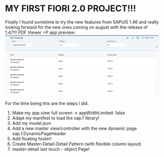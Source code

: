 # MY FIRST FIORI 2.0 PROJECT!!! 

Finally I found sometime to try the new features from SAPUI5 1.46 and really looking forward for the new ones coming on august
with the release of 1.47!!! PDF Viewer =P 
app preview: 
![Pic1](https://github.com/davidvela/MyFirstFioriTwoPZ/blob/master/img/FioriTwoPointZeroMaster.JPG)

For the time being this are the steps I did: 
1. Make my app.view full screen -> 	appWidthLimited: false
2. Adapt my manifest to load the sap.f library! 
3. Add my model.json
4. Add a new master view/controller with the new dynamic page sap.f.DynamicPageHeader
5. Add floating footer!
6. Create Master-Detail-Detail Pattern (with flexible column layout)
7. master-detail last touch - object Page! 